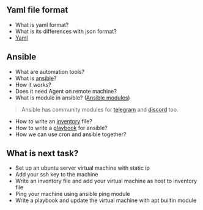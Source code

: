 ## Yaml file format

* What is yaml format?
* What is its differences with json format?
* [Yaml](https://www.redhat.com/en/topics/automation/what-is-yaml#:~:text=YAML%20is%20a%20human%2Dreadable,is%20for%20data%2C%20not%20documents.)


## Ansible

- What are automation tools?
- What is [ansible](https://docs.ansible.com/ansible/latest/getting_started/basic_concepts.html)?
- How it works?
- Does it need Agent on remote machine?
- What is module in ansible? ([Ansible modules](https://docs.ansible.com/ansible/2.9/modules/modules_by_category.html))
> Ansible has community modules for [telegram](https://docs.ansible.com/ansible/latest/collections/community/general/telegram_module.html) and [discord](https://docs.ansible.com/ansible/latest/collections/community/general/discord_module.html) too.
- How to write an [inventory](https://docs.ansible.com/ansible/latest/inventory_guide/intro_inventory.html#id4) file?
- How to write a [playbook](https://docs.ansible.com/ansible/latest/playbook_guide/playbooks_intro.html#about-playbooks) for ansible?
- How we can use cron and ansible together?

## What is next task?

- Set up an ubuntu server virtual machine with static ip
- Add your ssh key to the machine
- Write an inventory file and add your virtual machine as host to inventory file
- Ping your machine using ansible ping module
- Write a playbook and update the virtual machine with apt builtin module


